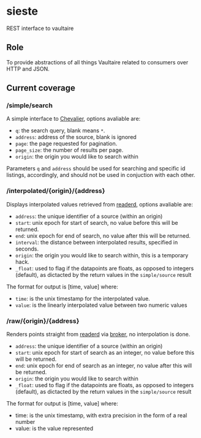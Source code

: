 sieste
======

REST interface to vaultaire

## Role
To provide abstractions of all things Vaultaire related to consumers over HTTP and JSON.

## Current coverage
### /simple/search
A simple interface to [Chevalier](https://github.com/anchor/chevalier), options avaliable are:
* `q`: the search query, blank means `*`.
* `address`: address of the source, blank is ignored
* `page`: the page requested for pagination.
* `page_size`: the number of results per page.
* `origin`: the origin you would like to search within

Parameters `q` and `address` should be used for searching and specific id listings, accordingly, and should not be used in conjuction with each other. 

### /interpolated/{origin}/{address}
Displays interpolated values retrieved from [readerd](https://github.com/anchor/vaultaire/blob/master/lib/Vaultaire/Reader.hs), options avaliable are:
* `address`: the unique identifier of a source (within an origin)
* `start`: unix epoch for start of search, no value before this will be returned.
* `end`: unix epoch for end of search, no value after this will be returned.
* `interval`: the distance between interpolated results, specified in seconds.
* `origin`: the origin you would like to search within, this is a temporary hack.
* `_float`: used to flag if the datapoints are floats, as opposed to integers (default), as dictacted by the return values in the `simple/source` result

The format for output is [time, value] where:
* `time`: is the unix timestamp for the interpolated value.
* `value`: is the linearly interpolated value between two numeric values

### /raw/{origin}/{address}
Renders points straight from [readerd](https://github.com/anchor/vaultaire/blob/master/lib/Vaultaire/Reader.hs) via [broker](https://github.com/anchor/vaultaire/blob/master/lib/Vaultaire/Broker.hs), no interpolation is done.
* `address`: the unique identifier of a source (within an origin)
* `start`: unix epoch  for start of search as an integer, no value before this will be returned.
* `end`: unix epoch for end of search as an integer, no value after this will be returned.
* `origin`: the origin you would like to search within
* `_float`: used to flag if the datapoints are floats, as opposed to integers (default), as dictacted by the return values in the `simple/source` result

The format for output is [time, value] where:
* time: is the unix timestamp, with extra precision in the form of a real number
* value: is the value represented
